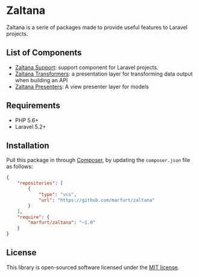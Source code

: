 # Zaltana

Zaltana is a serie of packages made to provide useful features to Laravel projects.

## List of Components

- [Zaltana Support](https://github.com/marfurt/zaltana-support): support component for Laravel projects.
- [Zaltana Transformers](https://github.com/marfurt/zaltana-transformers): a presentation layer for transforming data output when building an API
- [Zaltana Presenters](https://github.com/marfurt/zaltana-presenters): A view presenter layer for models


## Requirements

- PHP 5.6+
- Laravel 5.2+


## Installation

Pull this package in through [Composer](https://getcomposer.org), by updating the `composer.json` file as follows:

```json
{
	"repositories": [
		{
			"type": "vcs",
			"url": "https://github.com/marfurt/zaltana"
		}
	],
	"require": {
		"marfurt/zaltana": "~1.0"
	}
}
```


## License

This library is open-sourced software licensed under the [MIT license](http://opensource.org/licenses/MIT).
